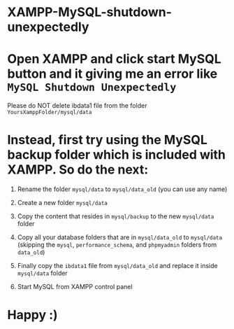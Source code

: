 # XAMPP-MySQL-shutdown-unexpectedly

# Open XAMPP and click start MySQL button and it giving me an error like `MySQL Shutdown Unexpectedly`

Please do NOT delete ibdata1 file from the folder ` YoursXamppFolder/mysql/data `

# Instead, first try using the MySQL backup folder which is included with XAMPP. So do the next:
  
1. Rename the folder `mysql/data` to `mysql/data_old` (you can use any name)

2. Create a new folder `mysql/data`

3. Copy the content that resides in `mysql/backup` to the new `mysql/data` folder

4. Copy all your database folders that are in `mysql/data_old` to `mysql/data` 
(skipping the `mysql`, `performance_schema`, and `phpmyadmin` folders from `data_old`)

5. Finally copy the `ibdata1` file from `mysql/data_old` and replace it inside `mysql/data` folder

6. Start MySQL from XAMPP control panel
    
    
 # Happy :)  
